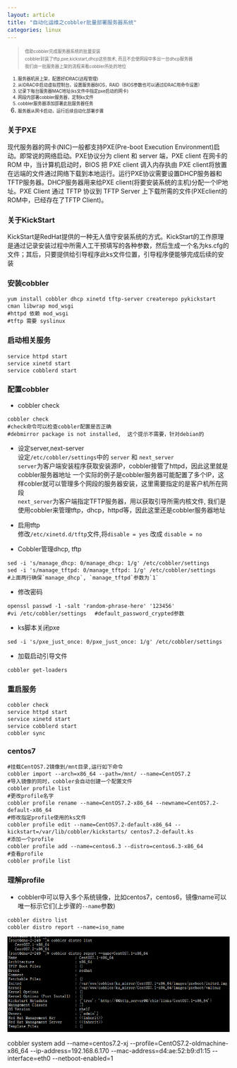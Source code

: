 ```yaml
---
layout: article
title: "自动化运维之cobbler批量部署服务器系统"
categories: linux
---
```

><small><small>借助cobbler完成服务器系统的批量安装  
cobbler封装了tftp,pxe,kickstart,dhcp这些技术, 而且不会使网段中多出一台dhcp服务器  
我们由一批服务器上架的流程来看cobbler所处的地位  
1. 服务器机房上架，配置好IDRAC(远程管理)  
2. 从IDRAC中启动虚拟控制台，设置服务器BIOS，RAID（BIOS参数也可以通过IDRAC用命令设置）  
3. 记录下每台服务器MAC地址(ks文件中指定pxe启动的网卡)  
4. 网段内部署cobbler服务器，定制ks文件  
5. cobbler服务器添加部署此批服务器任务  
6. 服务器从网卡启动，运行后续自动化部署步骤</small></small>

### 关于PXE  
现代服务器的网卡(NIC)一般都支持PXE(Pre-boot Execution Environment)启动。即常说的网络启动。PXE协议分为 client 和 server 端，PXE client 在网卡的 ROM 中，当计算机启动时，BIOS 把 PXE client 调入内存执由 PXE client将放置在远端的文件通过网络下载到本地运行。运行PXE协议需要设置DHCP服务器和TFTP服务器。DHCP服务器用来给PXE client(将要安装系统的主机)分配一个IP地址。PXE Client 通过 TFTP 协议到 TFTP Server 上下载所需的文件(PXEclient的ROM中，已经存在了TFTP Client)。

### 关于KickStart  
KickStart是RedHat提供的一种无人值守安装系统的方式。KickStart的工作原理是通过记录安装过程中所需人工干预填写的各种参数，然后生成一个名为ks.cfg的文件；其后，只要提供给引导程序此ks文件位置，引导程序便能够完成后续的安装

### 安装cobbler  
``` shell
yum install cobbler dhcp xinetd tftp-server createrepo pykickstart cman libwrap mod_wsgi
#httpd 依赖 mod_wsgi
#tftp 需要 syslinux
```

### 启动相关服务  
``` shell
service httpd start
service xinetd start
service cobblerd start
```

### 配置cobbler  
- cobbler check  
``` shell
cobbler check
#check命令可以检查cobbler配置是否正确
#debmirror package is not installed,  这个提示不需要，针对debian的
```

- 设定server,next-server  
设定`/etc/cobbler/settings`中的 `server` 和 `next_server`  
`server`为客户端安装程序获取安装源IP，cobbler接管了httpd，因此这里就是cobbler服务器地址
一个实际的例子是cobbler服务器可能配置了多个IP，这样cobler就可以管理多个网段的服务器安装，这里需要指定的是客户机所在网段  
`next_server`为客户端指定TFTP服务器，用以获取引导所需内核文件, 我们是使用cobbler来管理tftp，dhcp，httpd等，因此这里还是cobbler服务器地址  

- 启用tftp  
修改`/etc/xinetd.d/tftp`文件,将`disable = yes` 改成 `disable = no`

- Cobbler管理dhcp, tftp  
``` shell
sed -i 's/manage_dhcp: 0/manage_dhcp: 1/g' /etc/cobbler/settings
sed -i 's/manage_tftpd: 0/manage_tftpd: 1/g' /etc/cobbler/settings
#上面两行确保`manage_dhcp`, `manage_tftpd`参数为`1`
```

- 修改密码  
``` shell
openssl passwd -1 -salt 'random-phrase-here' '123456'
#vi /etc/cobbler/settings 　#default_password_crypted参数
```

- ks脚本关闭pxe  
``` shell
sed -i 's/pxe_just_once: 0/pxe_just_once: 1/g' /etc/cobbler/settings
```

- 加载启动引导文件  
``` shell
cobbler get-loaders
```

### 重启服务  
``` shell
cobbler check
service httpd start
service xinetd start
service cobblerd start
cobbler sync
```

### centos7  
``` shell
#挂载CentOS7.2镜像到/mnt目录,运行如下命令
cobbler import --arch=x86_64 --path=/mnt/ --name=CentOS7.2
#导入镜像的同时，cobbler会自动创建一个配置文件
cobbler profile list
#更改profile名字
cobbler profile rename --name=CentOS7.2-x86_64 --newname=CentOS7.2-default-x86_64
#修改指定profile使用的ks文件
cobbler profile edit --name=CentOS7.2-default-x86_64 --kickstart=/var/lib/cobbler/kickstarts/ centos7.2-default.ks
#添加一个profile
cobbler profile add --name=centos6.3 --distro=centos6.3-x86_64
#查看profile
cobbler profile list
```

### 理解profile  
- cobbler中可以导入多个系统镜像，比如centos7，centos6，镜像name可以唯一标示它们(上步骤的`--name`参数)

``` shell
cobbler distro list
cobbler distro report --name=iso_name
```
![numa](/images/linux/cobbler/cobbler-1.png)


cobbler system add --name=centos7.2-xj --profile=CentOS7.2-oldmachine-x86_64 --ip-address=192.168.6.170 --mac-address=d4:ae:52:b9:d1:15 --interface=eth0 --netboot-enabled=1
